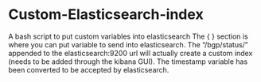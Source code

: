 # Custom-Elasticsearch-index
A bash script to put custom variables into elasticsearch
The {  } section is where you can put variable to send into elasticsearch. The “/bgp/status/” appended to the elasticsearch:9200 url will actually create a custom index (needs to be added through the kibana GUI).  The timestamp variable has been converted to be accepted by elasticsearch.  
